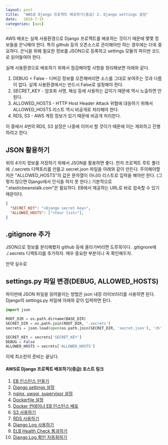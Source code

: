 ```yaml
---
layout: post
title:  "AWS로 Django 프로젝트 배포하기(중급) 2. Django settings 설정"
date:   2018-7-15
categories: [aws]
---
```


<p class="intro"><span class="dropcap">A</span>WS 배포는 실제 사용환경으로 Django 프로젝트를 배포하는 것이기 때문에 몇몇 정보들을 은닉해야 한다. 특히 github 등의 오픈소스로 관리해야만 하는 경우에는 더욱 중요하다. 은닉을 위해 필요한 정보를 JSON으로 등록하고 settings 모듈의 파이썬 코드로 읽어들여야 한다.</p>

실제 사용환경으로 배포하기 위해서 점검해야할 사항을 정리해보면 아래와 같다.

1. DEBUG = False - 디버깅 정보를 오픈해버리면 소스를 그대로 보여주는 것과 다름이 없다. 실제 사용환경에서는 반드시 False로 설정해야 한다.
2. SECRET_KEY - 암호화 서명, 해싱 등에 사용하는 값이기 때문에 역시 노출하면 안된다.
3. ALLOWED_HOSTS - HTTP Host Header Attack 위협에 대응하기 위해서 ALLOWED_HOSTS 리스트 역시 비공개로 처리해야 한다.
4. RDS, S3 - AWS 계정 정보가 있기 때문에 비공개 처리한다.

이 중에서 4번의 RDS, S3 설정은 나중에 이어서 할 것이기 때문에 이는 제외하고 진행하려고 한다.

## JSON 활용하기

위의 4가지 정보를 저장하기 위해서 JSON을 활용하면 좋다. 먼저 프로젝트 루트 폴더에 ./.secrets 디렉토리를 만들고 secret.json 파일을 아래와 같이 만든다. 주의해야할 저은 "ALLOWED_HOSTS"의 값은 문자열이 아니라 리스트로 입력을 해야만 한다. (그렇지 않으면 Django에서 인식을 하지 못 한다.) 기본적으로 ".elasticbeanstalk.com"은 필요하다. EB에서 제공하는 URL로 바로 접속할 수 있기 때문이다.

```json
{
  "SECRET_KEY": "<Django secret key>",
  "ALLOWED_HOSTS": ["<Your list>"],
}
```

## .gitignore 추가

JSON으로 정보를 분리해봤자 github 등에 올라가버리면 도루묵이다. .gitignore에 ./.secrets 디렉토리를 추가하자. 매우 중요한 부분이니 꼭 확인해두자.

만약 실수로

## settings.py 파일 변경(DEBUG, ALLOWED_HOSTS)

파이썬에 JSON 파일을 읽어들이는 방법은 json 내장 라이브러리를 사용하면 된다. Django의 settings.py 파일에 아래와 같이 입력하면 된다.

```python
import json

ROOT_DIR = os.path.dirname(BASE_DIR)
SECRET_DIR = os.path.join(ROOT_DIR, '.secrets')
secrets = json.load(open(os.path.join(SECRET_DIR, 'secret.json'), 'rb'))

SECRET_KEY = secrets['SECRET_KEY']
DEBUG = False
ALLOWED_HOSTS = secrets['ALLOWED_HOSTS']
```

이제 최소한의 준비는 끝났다.

#### AWS로 Django 프로젝트 배포하기(중급) 포스트 링크

1. [EB 인스턴스 만들기](https://yeojin-dev.github.io/blog/aws-django-intermediate-1/)
2. [Django settings 설정](https://yeojin-dev.github.io/blog/aws-django-intermediate-2/)
3. [nginx, uwsgi, supervisor 설정](https://yeojin-dev.github.io/blog/aws-django-intermediate-3/)
4. [Dockerfile 설정](https://yeojin-dev.github.io/blog/aws-django-intermediate-4/)
5. [Docker 컨테이너 EB 인스턴스 배포](https://yeojin-dev.github.io/blog/aws-django-intermediate-5/)
6. [S3 사용하기](https://yeojin-dev.github.io/blog/aws-django-intermediate-6/)
7. [RDS 사용하기](https://yeojin-dev.github.io/blog/aws-django-intermediate-7/)
8. [Django Log 사용하기](https://yeojin-dev.github.io/blog/aws-django-intermediate-8/)
9. [ELB Health Check 통과하기](https://yeojin-dev.github.io/blog/aws-django-intermediate-9/)
10. [Django Log 확인 자동화하기](https://yeojin-dev.github.io/blog/aws-django-intermediate-10/)
